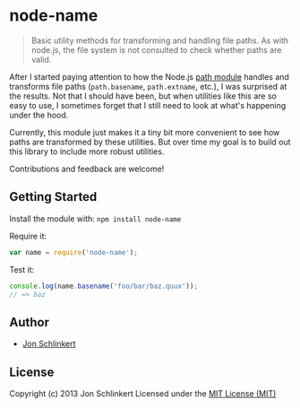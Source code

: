 # node-name

> Basic utility methods for transforming and handling file paths. As with node.js, the file system is not consulted to check whether paths are valid.

After I started paying attention to how the Node.js [path module](http://nodejs.org/api/path.html) handles and transforms file paths (`path.basename`, `path.extname`, etc.), I was surprised at the results. Not that I should have been, but when utilities like this are so easy to use, I sometimes forget that I still need to look at what's happening under the hood.

Currently, this module just makes it a tiny bit more convenient to see how paths are transformed by these utilities. But over time my goal is to build out this library to include more robust utilities.

Contributions and feedback are welcome!

## Getting Started
Install the module with: `npm install node-name`

Require it:

```js
var name = require('node-name');
```

Test it:

```js
console.log(name.basename('foo/bar/baz.quux'));
// => baz
```

## Author

* [Jon Schlinkert](https://github.com/jonschlinkert)



## License
Copyright (c) 2013 Jon Schlinkert
Licensed under the [MIT License (MIT)](LICENSE-MIT)

